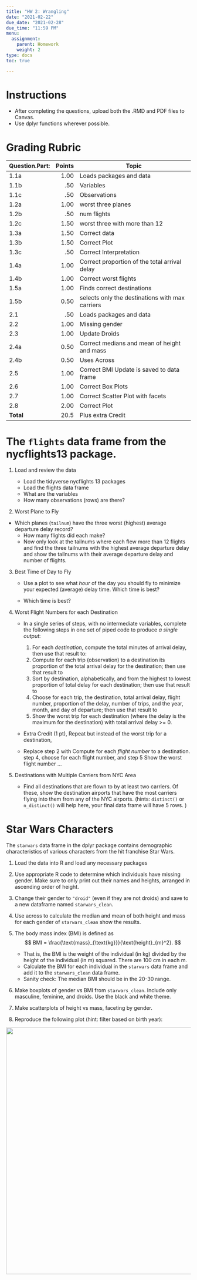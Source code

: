 ```yaml
---
title: "HW 2: Wrangling"
date: "2021-02-22"
due_date: "2021-02-28"
due_time: "11:59 PM"
menu:
  assignment:
    parent: Homework
    weight: 2
type: docs
toc: true

---
```



# Instructions 

- After completing the questions, upload both the .RMD and PDF files to Canvas.
- Use dplyr functions wherever possible. 

# Grading Rubric 
|Question.Part:|Points|Topic|
|---|--:|-------------|
|1.1a|1.00|Loads packages and data|
|1.1b|.50|Variables|
|1.1c|.50|Observations|
|1.2a|1.00|worst three planes|
|1.2b|.50|num flights|
|1.2c|1.50|worst three with more than 12|
|1.3a|1.50|Correct data|
|1.3b|1.50|Correct Plot|
|1.3c|.50|Correct Interpretation|
|1.4a|1.00|Correct proportion of the total arrival delay|
|1.4b|1.00|Correct worst flights|
|1.5a|1.00|Finds correct destinations |
|1.5b|0.50|selects only the destinations with max carriers|
|2.1|.50|Loads packages and data|
|2.2|1.00|Missing gender|
|2.3|1.00|Update Droids|
|2.4a|0.50|Correct medians and mean of height and mass|
|2.4b|0.50|Uses Across|
|2.5|1.00|Correct BMI Update is saved to data frame|
|2.6|1.00|Correct Box Plots|
|2.7|1.00|Correct Scatter Plot with facets|
|2.8|2.00|Correct Plot|
|**Total**|20.5| Plus extra Credit|

  



# The `flights` data frame from the nycflights13 package.
1. Load and review the data
    - Load the tidyverse nycflights 13 packages 
    - Load the flights data frame 
    - What are the variables
    - How many observations (rows) are there?



2. Worst Plane to Fly
  - Which planes (`tailnum`) have the three worst (highest) average departure delay record?
      + How many flights did each make?
      + Now only look at the tailnums where each flew more than 12 flights and find the three tailnums with the highest average departure delay and show the tailnums with their average departure delay and number of flights.



3. Best Time of Day to Fly
    - Use a plot to see what _hour_ of the day you should fly to minimize your expected (average) delay time. Which time is best? 

    - Which time is best?


4. Worst Flight Numbers for each Destination
    - In a single series of steps, with no intermediate variables, complete the following steps in one set of piped code to produce *a single output*:
        1. For each _destination_, compute the total minutes of arrival delay, then use that result to:
        2. Compute for each trip (observation) to a destination its proportion of the total arrival delay for the destination; then use that result to
        3. Sort by destination, alphabetically, and from the highest to lowest proportion of total delay for each destination; then use that result to
        4. Choose for each trip, the destination, total arrival delay, flight number, proportion of the delay, number of trips, and the year, month, and day of departure; then use that result to
        5. Show the worst trip for each destination (where the delay is the maximum for the destination) with total arrival delay >= 0.
        
    - Extra Credit (1 pt), Repeat but instead of the worst trip for a destination, 
    - Replace step 2 with Compute for each *flight number* to a destination. step 4, choose for each flight number, and step 5 Show the worst flight number ...

  
5. Destinations with Multiple Carriers from NYC Area  
    - Find all destinations that are flown to by at least two carriers. Of these, show the destination airports that have the most carriers flying into them from any of the NYC airports. (hints: `distinct()` or `n_distinct()` will help here, your final data frame will have 5 rows. )
  




 

# Star Wars Characters

The `starwars` data frame in the dplyr package contains demographic characteristics of various characters from the hit franchise Star Wars.

1. Load the data into R and load any necessary packages




2.  Use appropriate R code to determine which individuals have missing gender. Make sure to only print out their names and heights, arranged in ascending order of height.




3. Change their gender to `"droid"` (even if they are not droids) and save to a new dataframe named `starwars_clean`.



4. Use across to calculate the median and mean of both height and mass for each gender of `starwars_clean` show the results.




5. The body mass index (BMI) is defined as
    $$
    BMI = \frac{\text{mass}_{\text{kg}}}{\text{height}_{m}^2}.
    $$
    
    - That is, the BMI is the weight of the individual (in kg) divided by the height of the individual (in m) squared. There are 100 cm in each m.
    - Calculate the BMI for each individual in the `starwars` data frame and add it to the `starwars_clean` data frame.
    - Sanity check: The median BMI should be in the 20-30 range.
    

    
    
6. Make boxplots of gender vs BMI from `starwars_clean`. Include only masculine, feminine, and droids. Use the black and white theme.



7. Make scatterplots of height vs mass, faceting by gender.




8.  Reproduce the following plot (hint: filter based on birth year):

<img src="/assignment/02-hw_files/figure-html/unnamed-chunk-14-1.png" width="672" />
